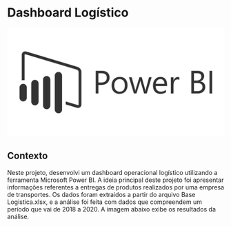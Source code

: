 # Dashboard Logístico

<p align="center"><img src="Images/img_powerBI.png" ></p>

## Contexto
Neste projeto, desenvolvi um dashboard operacional logístico utilizando a ferramenta Microsoft Power BI. A ideia principal deste projeto foi apresentar informações referentes a entregas de produtos realizados por uma empresa de transportes. Os dados foram extraidos a partir do arquivo Base Logistica.xlsx, e  a análise foi feita com dados  que compreendem um período que vai de 2018 a 2020. A imagem abaixo exibe os resultados da análise.
